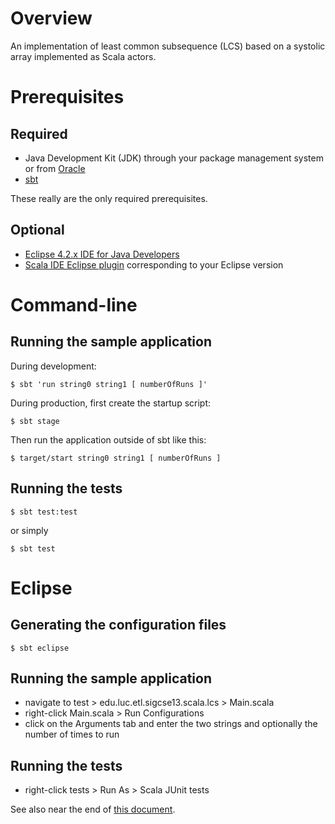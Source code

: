 # Overview

An implementation of least common subsequence (LCS) based on a systolic array
implemented as Scala actors.

# Prerequisites

## Required

- Java Development Kit (JDK) through your package management system or from [Oracle](http://www.oracle.com/technetwork/java/javase/downloads)
- [sbt](http://www.scala-sbt.org/)

These really are the only required prerequisites.

## Optional

- [Eclipse 4.2.x IDE for Java Developers](http://www.eclipse.org/downloads/packages/eclipse-ide-java-developers/junosr1)
- [Scala IDE Eclipse plugin](http://scala-ide.org/download/milestone.html#scala_ide_21_milestone_3) corresponding to your Eclipse version

# Command-line

## Running the sample application

During development:

    $ sbt 'run string0 string1 [ numberOfRuns ]'

During production, first create the startup script:

    $ sbt stage

Then run the application outside of sbt like this:

    $ target/start string0 string1 [ numberOfRuns ]

## Running the tests

    $ sbt test:test

or simply

    $ sbt test

# Eclipse

## Generating the configuration files

    $ sbt eclipse

## Running the sample application

- navigate to test > edu.luc.etl.sigcse13.scala.lcs > Main.scala
- right-click Main.scala > Run Configurations
- click on the Arguments tab and enter the two strings and optionally the
  number of times to run

## Running the tests

- right-click tests > Run As > Scala JUnit tests

See also near the end of [this document](http://scala-ide.org/docs/user/testingframeworks.html).
